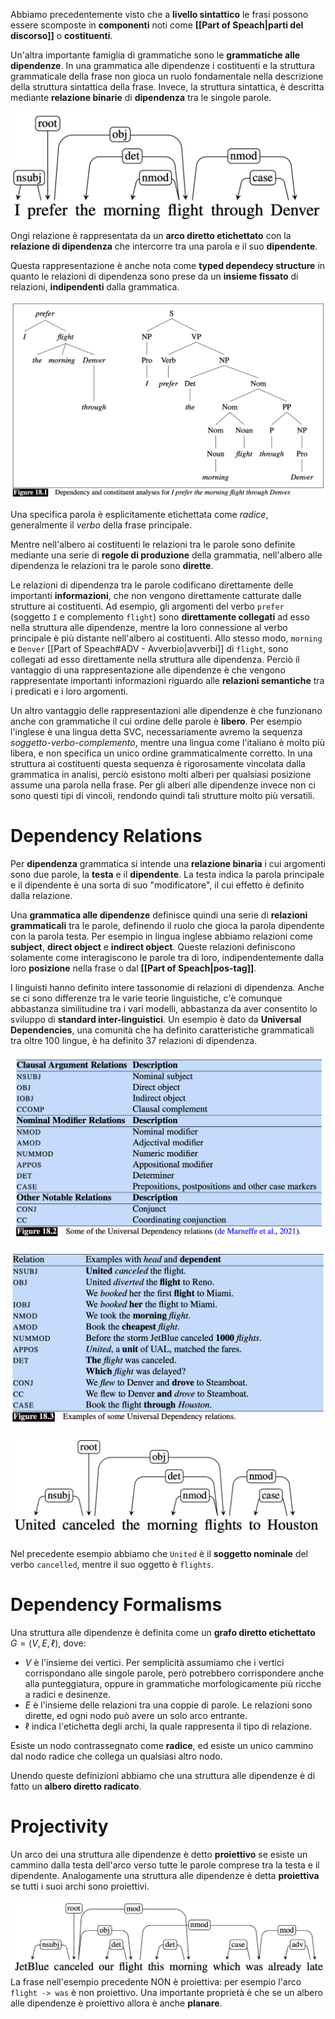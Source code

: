 Abbiamo precedentemente visto che a **livello sintattico** le frasi possono essere scomposte in **componenti** noti come **[[Part of Speach|parti del discorso]]** o **costituenti**.

Un'altra importante famiglia di grammatiche sono le **grammatiche alle dipendenze**.
In una grammatica alle dipendenze i costituenti e la struttura grammaticale della frase non gioca un ruolo fondamentale nella descrizione della struttura sintattica della frase.
Invece, la struttura sintattica, è descritta mediante **relazione binarie** di **dipendenza** tra le singole parole.

![](./img/dependency_1.png)

Ongi relazione è rappresentata da un **arco diretto etichettato** con la **relazione di dipendenza** che intercorre tra una parola e il suo **dipendente**.

Questa rappresentazione è anche nota come **typed dependecy structure** in quanto le relazioni di dipendenza sono prese da un **insieme fissato** di relazioni, **indipendenti** dalla grammatica.

![](./img/dependency_2.png)

Una specifica parola è esplicitamente etichettata come *radice*, generalmente il *verbo* della frase principale.

Mentre nell'albero ai costituenti le relazioni tra le parole sono definite mediante una serie di **regole di produzione** della grammatia, nell'albero alle dipendenza le relazioni tra le parole sono **dirette**.

Le relazioni di dipendenza tra le parole codificano direttamente delle importanti **informazioni**, che non vengono direttamente catturate dalle strutture ai costituenti.
Ad esempio, gli argomenti del verbo `prefer` (soggetto `I` e complemento `flight`) sono **direttamente collegati** ad esso nella struttura alle dipendenze, mentre la loro connessione al verbo principale è più distante nell'albero ai costituenti.
Allo stesso modo, `morning` e `Denver` [[Part of Speach#ADV - Avverbio|avverbi]] di `flight`, sono collegati ad esso direttamente nella struttura alle dipendenza.
Perciò il vantaggio di una rappresentazione alle dipendenze è che vengono rappresentate importanti informazioni riguardo alle **relazioni semantiche** tra i predicati e i loro argomenti.

Un altro vantaggio delle rappresentazioni alle dipendenze è che funzionano anche con grammatiche il cui ordine delle parole è **libero**.
Per esempio l'inglese è una lingua detta SVC, necessariamente avremo la sequenza *soggetto-verbo-complemento*, mentre una lingua come l'italiano è molto più libera, e non specifica un unico ordine grammaticalmente corretto.
In una struttura ai costituenti questa sequenza è rigorosamente vincolata dalla grammatica in analisi, perciò esistono molti alberi per qualsiasi posizione assume una parola nella frase.
Per gli alberi alle dipendenze invece non ci sono questi tipi di vincoli, rendondo quindi tali strutture molto più versatili.

# Dependency Relations
Per **dipendenza** grammatica si intende una **relazione binaria** i cui argomenti sono due parole, la **testa** e il **dipendente**.
La testa indica la parola principale e il dipendente è una sorta di suo "modificatore", il cui effetto è definito dalla relazione.

Una **grammatica alle dipendenze** definisce quindi una serie di **relazioni grammaticali** tra le parole, definendo il ruolo che gioca la parola dipendente con la parola testa.
Per esempio in lingua inglese abbiamo relazioni come **subject**, **direct object** e **indirect object**.
Queste relazioni definiscono solamente come interagiscono le parole tra di loro, indipendentemente dalla loro **posizione** nella frase o dal **[[Part of Speach|pos-tag]]**.

I linguisti hanno definito intere tassonomie di relazioni di dipendenza.
Anche se ci sono differenze tra le varie teorie linguistiche, c'è comunque abbastanza similitudine tra i vari modelli, abbastanza da aver consentito lo sviluppo di **standard inter-linguistici**.
Un esempio è dato da **Universal Dependencies**, una comunità che ha definito caratteristiche grammaticali tra oltre 100 lingue, è ha definito 37 relazioni di dipendenza.

![](./img/dependency_3.png)

![](./img/dependency_4.png)

![](./img/dependency_5.png)

Nel precedente esempio abbiamo che `United` è il **soggetto nominale** del verbo `cancelled`, mentre il suo oggetto è `flights`.

# Dependency Formalisms
Una struttura alle dipendenze è definita come un **grafo diretto etichettato** $G=(V,E, \ell)$, dove:
- $V$ è l'insieme dei vertici. Per semplicità assumiamo che i vertici corrispondano alle singole parole, però potrebbero corrispondere anche alla punteggiatura, oppure in grammatiche morfologicamente più ricche a radici e desinenze.
- $E$ è l'insieme delle relazioni tra una coppie di parole. Le relazioni sono dirette, ed ogni nodo può avere un solo arco entrante.
- $\ell$ indica l'etichetta degli archi, la quale rappresenta il tipo di relazione.

Esiste un nodo contrassegnato come **radice**, ed esiste un unico cammino dal nodo radice che collega un qualsiasi altro nodo.

Unendo queste definizioni abbiamo che una struttura alle dipendenze è di fatto un **albero diretto radicato**.

# Projectivity
Un arco dei una struttura alle dipendenze è detto **proiettivo** se esiste un cammino dalla testa dell'arco verso tutte le parole comprese tra la testa e il dipendente.
Analogamente una struttura alle dipendenze è detta **proiettiva** se tutti i suoi archi sono proiettivi.

![](./img/dependency_6.png)
La frase nell'esempio precedente NON è proiettiva: per esempio l'arco `flight -> was` è non proiettivo.
Una importante proprietà è che se un albero alle dipendenze è proiettivo allora è anche **planare**.